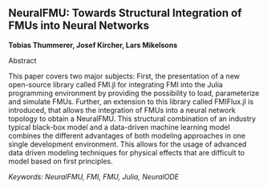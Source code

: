 ## NeuralFMU: Towards Structural Integration of FMUs into Neural Networks

**Tobias Thummerer, Josef Kircher, Lars Mikelsons**

Abstract

This paper covers two major subjects: First, the presentation
of a new open-source library called FMI.jl for integrating
FMI into the Julia programming environment by
providing the possibility to load, parameterize and simulate
FMUs. Further, an extension to this library called
FMIFlux.jl is introduced, that allows the integration of
FMUs into a neural network topology to obtain a NeuralFMU.
This structural combination of an industry typical
black-box model and a data-driven machine learning
model combines the different advantages of both modeling
approaches in one single development environment.
This allows for the usage of advanced data driven modeling
techniques for physical effects that are difficult to
model based on first principles.

*Keywords: NeuralFMU, FMI, FMU, Julia, NeuralODE*
